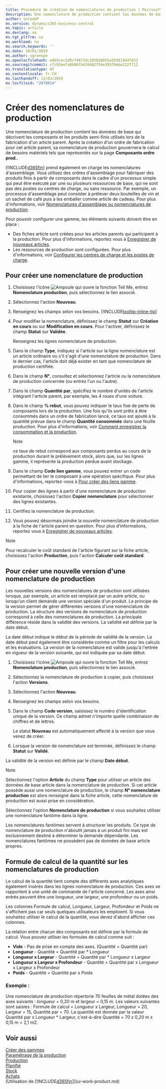 ```yaml
---
title: Procédure de création de nomenclatures de production | Microsoft Docs
description: Une nomenclature de production contient les données de base qui décrivent les composants et les produits semi-finis utilisés lors de la fabrication d'un article parent. Après la création d'un ordre de fabrication pour cet article parent, sa nomenclature de production gouvernera le calcul de besoins matériels tels que représentés sur la page **Composants ordre prod.**.
author: SorenGP
ms.service: dynamics365-business-central
ms.topic: article
ms.devlang: na
ms.tgt_pltfrm: na
ms.workload: na
ms.search.keywords: ''
ms.date: 10/01/2019
ms.author: sgroespe
ms.openlocfilehash: edb5cec5d9cf4872dc105828055a555819d4fd33
ms.sourcegitcommit: cfc92eefa8b06fb426482f54e393f0e6e222f712
ms.translationtype: HT
ms.contentlocale: fr-CH
ms.lasthandoff: 12/03/2019
ms.locfileid: "2878014"
---
```

# <a name="create-production-boms"></a>Créer des nomenclatures de production
Une nomenclature de production contient les données de base qui décrivent les composants et les produits semi-finis utilisés lors de la fabrication d'un article parent. Après la création d'un ordre de fabrication pour cet article parent, sa nomenclature de production gouvernera le calcul de besoins matériels tels que représentés sur la page **Composants ordre prod.**.

[!INCLUDE[d365fin](includes/d365fin_md.md)] prend également en charge les nomenclatures d'assemblage. Vous utilisez des ordres d'assemblage pour fabriquer des produits finis à partir de composants dans le cadre d'un processus simple qui peut être exécuté par une ou plusieurs ressources de base, qui ne sont pas des postes ou centres de charge, ou sans ressource. Par exemple, un processus d'assemblage peut consister à prélever deux bouteilles de vin et un sachet de café puis à les emballer comme article de cadeau. Pour plus d'informations, voir [Nomenclatures d'assemblage ou nomenclatures de production](inventory-how-work-boms.md#assembly-boms-or-production-boms).  

Pour pouvoir configurer une gamme, les éléments suivants doivent être en place :  

- Des fiches article sont créées pour les articles parents qui participent à la production. Pour plus d'informations, reportez vous à [Enregistrer de nouveaux articles](inventory-how-register-new-items.md).
- Les ressources de production sont configurées. Pour plus d'informations, voir [Configurer les centres de charge et les postes de charge](production-how-to-set-up-work-and-machine-centers.md).

## <a name="to-create-a-production-bom"></a>Pour créer une nomenclature de production  
1. Choisissez l'icône ![Ampoule qui ouvre la fonction Tell Me](media/ui-search/search_small.png "Dites-moi ce que vous voulez faire"), entrez **Nomenclature production**, puis sélectionnez le lien associé.  
2. Sélectionnez l'action **Nouveau**.  
3. Renseignez les champs selon vos besoins. [!INCLUDE[tooltip-inline-tip](includes/tooltip-inline-tip_md.md)]
4. Pour modifier la nomenclature, définissez le champ **Statut** sur **Création en cours** ou sur **Modification en cours**. Pour l'activer, définissez le champ **Statut** sur **Validée**.  

    Renseignez les lignes nomenclature de production.
5. Dans le champ **Type**, indiquez si l'article sur la ligne nomenclature est un article ordinaire ou s'il s'agit d'une nomenclature de production. Dans le dernier cas, l'article doit déjà exister en tant que nomenclature de production certifiée.  
6.  Dans le champ **N°**, consultez et sélectionnez l'article ou la nomenclature de production concernée \(ou entrez l'un ou l'autre\).  
7.  Dans le champ **Quantité par**, spécifiez le nombre d'unités de l'article intégrant l'article parent, par exemple, les 4 roues d'une voiture.  
8.  Dans le champ **% rebut**, vous pouvez indiquer le taux fixe de perte de composants lors de la production. Une fois qu'ils sont prêts à être consommés dans un ordre de fabrication lancé, ce taux est ajouté à la quantité prévue dans le champ **Quantité consommée** dans une feuille production. Pour plus d'informations, voir [Comment enregistrer la consommation et la production](production-how-to-register-consumption-and-output.md).  

    > [!NOTE]  
    >  ce taux de rebut correspond aux composants perdus au cours de la production durant le prélèvement stock, alors que, sur les lignes gamme, il représente la production perdue avant stockage.  

9.  Dans le champ **Code lien gamme**, vous pouvez entrer un code permettant de lier le composant à une opération spécifique. Pour plus d'informations, reportez-vous à [Pour créer des liens gamme](production-how-to-create-routings.md#to-create-routing-links).
10. Pour copier des lignes à partir d'une nomenclature de production existante, choisissez l'action **Copier nomenclature** pour sélectionner des lignes existantes.  
11.  Certifiez la nomenclature de production.  
12.  Vous pouvez désormais joindre la nouvelle nomenclature de production à la fiche de l'article parent en question. Pour plus d'informations, reportez vous à [Enregistrer de nouveaux articles](inventory-how-register-new-items.md).  

> [!NOTE]  
>  Pour recalculer le coût standard de l'article figurant sur la fiche article, choisissez l'action **Production**, puis l'action **Calculer coût standard**.  

## <a name="to-create-a-new-versions-of-a-production-bom"></a>Pour créer une nouvelle version d'une nomenclature de production
Les nouvelles versions des nomenclatures de production sont utilisées lorsque, par exemple, un article est remplacé par un autre article, ou lorsqu'un client demande une version spéciale d'un produit. Le principe de la version permet de gérer différentes versions d'une nomenclature de production. La structure des versions de nomenclature de production correspond à celle des nomenclatures de production. La principale différence réside dans la validité des versions. La validité est définie par la date début.  

La date début indique le début de la période de validité de la version. La date début peut également être considérée comme un filtre pour les calculs et les évaluations. La version de la nomenclature est valide jusqu'à l'entrée en vigueur de la version suivante, qui est indiquée par sa date début.  

1.  Choisissez l'icône ![Ampoule qui ouvre la fonction Tell Me](media/ui-search/search_small.png "Dites-moi ce que vous voulez faire"), entrez **Nomenclature production**, puis sélectionnez le lien associé.  
2.  Sélectionnez la nomenclature de production à copier, puis choisissez l'action **Versions**.  
3.  Sélectionnez l'action **Nouveau**.  
4. Renseignez les champs selon vos besoins.
5. Dans le champ **Code version**, saisissez le numéro d'identification unique de la version. Ce champ admet n'importe quelle combinaison de chiffres et de lettres.  

    Le statut **Nouveau** est automatiquement affecté à la version que vous venez de créer.
6. Lorsque la version de nomenclature est terminée, définissez le champ **Statut** sur **Validé**.  

La validité de la version est définie par le champ **Date début**.  

> [!NOTE]  
>  Sélectionnez l'option **Article** du champ **Type** pour utiliser un article des données de base article dans la nomenclature de production. Si cet article possède aussi une nomenclature de production, le champ **N° nomenclature production** est alors renseigné dans la fiche article, cette nomenclature de production est aussi prise en considération.  
>   
>  Sélectionnez l'option **Nomenclature de production** si vous souhaitez utiliser une nomenclature fantôme dans la ligne.  
>   
>  Les nomenclatures fantômes servent à structurer les produits. Ce type de nomenclature de production n'aboutit jamais à un produit fini mais est exclusivement destiné à déterminer la demande dépendante. Les nomenclatures fantômes ne possèdent pas de données de base article propres.

## <a name="quantity-calculation-formula-on-production-boms"></a>Formule de calcul de la quantité sur les nomenclatures de production  
Le calcul de la quantité tient compte des différents axes analytiques également insérés dans les lignes nomenclature de production. Ces axes se rapportent à une unité de commande de l'article concerné. Les axes ainsi entrés peuvent être une longueur, une largeur, une profondeur ou un poids.  

Les colonnes Formule de calcul, Longueur, Largeur, Profondeur et Poids ne s'affichent pas car seuls quelques utilisateurs les emploient. Si vous souhaitez utiliser le calcul de la quantité, vous devez d'abord afficher ces colonnes.  

La relation entre chacun des composants est définie par la formule de calcul. Vous pouvez utiliser les formules de calcul comme suit :  

-  **Vide** - Pas de prise en compte des axes. (Quantité = Quantité par)  
-  **Longueur** - Quantité = Quantité par * Longueur  
-  **Longueur x Largeur** - Quantité = Quantité par * Longueur x Largeur  
-  **Longueur x Largeur x Profondeur** - Quantité = Quantité par x Longueur x Largeur x Profondeur  
-  **Poids** - Quantité = Quantité par x Poids  

### <a name="example"></a>Exemple :  
Une nomenclature de production répertorie 70 feuilles de métal dotées des axes suivants : longueur = 0,20 m et largeur = 0,15 m. Les valeurs suivantes sont saisies : Formule de calcul = Longueur x Largeur, Longueur = 20, Largeur = 15, Quantité par = 70. La quantité est donnée par la valeur Quantité par x Longueur * Largeur, c'est-à-dire Quantité = 70 x 0,20 m x 0,15 m = 2,1 m2.  

## <a name="see-also"></a>Voir aussi  
[Créer des gammes](production-how-to-create-routings.md)   
[Paramétrage de la production](production-configure-production-processes.md)  
[Production](production-manage-manufacturing.md)    
[Planifié](production-planning.md)   
[Stock](inventory-manage-inventory.md)  
[Achats](purchasing-manage-purchasing.md)  
[Utilisation de [!INCLUDE[d365fin](includes/d365fin_md.md)]](ui-work-product.md)
